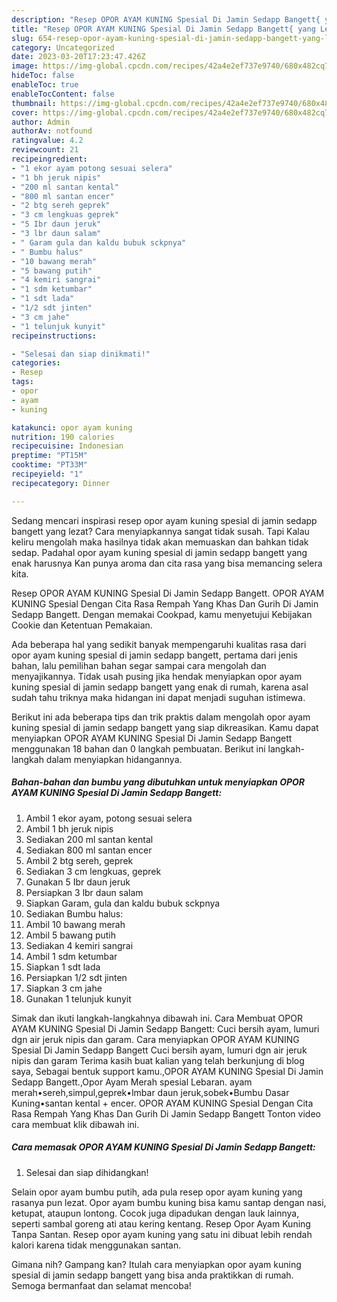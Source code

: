```yaml
---
description: "Resep OPOR AYAM KUNING Spesial Di Jamin Sedapp Bangett{ yang Lezat Sekali,  Menu Buat lebaran"
title: "Resep OPOR AYAM KUNING Spesial Di Jamin Sedapp Bangett{ yang Lezat Sekali,  Menu Buat lebaran"
slug: 654-resep-opor-ayam-kuning-spesial-di-jamin-sedapp-bangett-yang-lezat-sekali-menu-buat-lebaran
category: Uncategorized
date: 2023-03-20T17:23:47.426Z
image: https://img-global.cpcdn.com/recipes/42a4e2ef737e9740/680x482cq70/opor-ayam-kuning-spesial-di-jamin-sedapp-bangett-foto-resep-utama.jpg
hideToc: false
enableToc: true
enableTocContent: false
thumbnail: https://img-global.cpcdn.com/recipes/42a4e2ef737e9740/680x482cq70/opor-ayam-kuning-spesial-di-jamin-sedapp-bangett-foto-resep-utama.jpg
cover: https://img-global.cpcdn.com/recipes/42a4e2ef737e9740/680x482cq70/opor-ayam-kuning-spesial-di-jamin-sedapp-bangett-foto-resep-utama.jpg
author: Admin
authorAv: notfound
ratingvalue: 4.2
reviewcount: 21
recipeingredient:
- "1 ekor ayam potong sesuai selera"
- "1 bh jeruk nipis"
- "200 ml santan kental"
- "800 ml santan encer"
- "2 btg sereh geprek"
- "3 cm lengkuas geprek"
- "5 Ibr daun jeruk"
- "3 lbr daun salam"
- " Garam gula dan kaldu bubuk sckpnya"
- " Bumbu halus"
- "10 bawang merah"
- "5 bawang putih"
- "4 kemiri sangrai"
- "1 sdm ketumbar"
- "1 sdt lada"
- "1/2 sdt jinten"
- "3 cm jahe"
- "1 telunjuk kunyit"
recipeinstructions:

- "Selesai dan siap dinikmati!"
categories:
- Resep
tags:
- opor
- ayam
- kuning

katakunci: opor ayam kuning 
nutrition: 190 calories
recipecuisine: Indonesian
preptime: "PT15M"
cooktime: "PT33M"
recipeyield: "1"
recipecategory: Dinner

---
```



Sedang mencari inspirasi resep opor ayam kuning spesial di jamin sedapp bangett yang lezat? Cara menyiapkannya sangat tidak susah. Tapi Kalau keliru mengolah maka hasilnya tidak akan memuaskan dan bahkan tidak sedap. Padahal opor ayam kuning spesial di jamin sedapp bangett yang enak harusnya Kan punya aroma dan cita rasa yang bisa memancing selera kita.


Resep OPOR AYAM KUNING Spesial Di Jamin Sedapp Bangett. OPOR AYAM KUNING Spesial Dengan Cita Rasa Rempah Yang Khas Dan Gurih Di Jamin Sedapp Bangett. Dengan memakai Cookpad, kamu menyetujui Kebijakan Cookie dan Ketentuan Pemakaian.

Ada beberapa hal yang sedikit banyak mempengaruhi kualitas rasa dari opor ayam kuning spesial di jamin sedapp bangett, pertama dari jenis bahan, lalu pemilihan bahan segar sampai cara mengolah dan menyajikannya. Tidak usah pusing jika hendak menyiapkan opor ayam kuning spesial di jamin sedapp bangett yang enak di rumah, karena asal sudah tahu triknya maka hidangan ini dapat menjadi suguhan istimewa.


Berikut ini ada beberapa tips dan trik praktis dalam mengolah opor ayam kuning spesial di jamin sedapp bangett yang siap dikreasikan. Kamu dapat menyiapkan OPOR AYAM KUNING Spesial Di Jamin Sedapp Bangett menggunakan 18 bahan dan 0 langkah pembuatan. Berikut ini langkah-langkah dalam menyiapkan hidangannya.

<!--inarticleads1-->

##### Bahan-bahan dan bumbu yang dibutuhkan untuk menyiapkan OPOR AYAM KUNING Spesial Di Jamin Sedapp Bangett:

1. Ambil 1 ekor ayam, potong sesuai selera
1. Ambil 1 bh jeruk nipis
1. Sediakan 200 ml santan kental
1. Sediakan 800 ml santan encer
1. Ambil 2 btg sereh, geprek
1. Sediakan 3 cm lengkuas, geprek
1. Gunakan 5 Ibr daun jeruk
1. Persiapkan 3 lbr daun salam
1. Siapkan  Garam, gula dan kaldu bubuk sckpnya
1. Sediakan  Bumbu halus:
1. Ambil 10 bawang merah
1. Ambil 5 bawang putih
1. Sediakan 4 kemiri sangrai
1. Ambil 1 sdm ketumbar
1. Siapkan 1 sdt lada
1. Persiapkan 1/2 sdt jinten
1. Siapkan 3 cm jahe
1. Gunakan 1 telunjuk kunyit


Simak dan ikuti langkah-langkahnya dibawah ini. Cara Membuat OPOR AYAM KUNING Spesial Di Jamin Sedapp Bangett: Cuci bersih ayam, lumuri dgn air jeruk nipis dan garam. Cara menyiapkan OPOR AYAM KUNING Spesial Di Jamin Sedapp Bangett Cuci bersih ayam, lumuri dgn air jeruk nipis dan garam Terima kasih buat kalian yang telah berkunjung di blog saya, Sebagai bentuk support kamu.,OPOR AYAM KUNING Spesial Di Jamin Sedapp Bangett.,Opor Ayam Merah spesial Lebaran. ayam merah•sereh,simpul,geprek•lmbar daun jeruk,sobek•Bumbu Dasar Kuning•santan kental + encer. OPOR AYAM KUNING Spesial Dengan Cita Rasa Rempah Yang Khas Dan Gurih Di Jamin Sedapp Bangett Tonton video cara membuat klik dibawah ini. 

<!--inarticleads2-->

##### Cara memasak OPOR AYAM KUNING Spesial Di Jamin Sedapp Bangett:


1. Selesai dan siap dihidangkan!

Selain opor ayam bumbu putih, ada pula resep opor ayam kuning yang rasanya pun lezat. Opor ayam bumbu kuning bisa kamu santap dengan nasi, ketupat, ataupun lontong. Cocok juga dipadukan dengan lauk lainnya, seperti sambal goreng ati atau kering kentang. Resep Opor Ayam Kuning Tanpa Santan. Resep opor ayam kuning yang satu ini dibuat lebih rendah kalori karena tidak menggunakan santan. 

Gimana nih? Gampang kan? Itulah cara menyiapkan opor ayam kuning spesial di jamin sedapp bangett yang bisa anda praktikkan di rumah. Semoga bermanfaat dan selamat mencoba!
